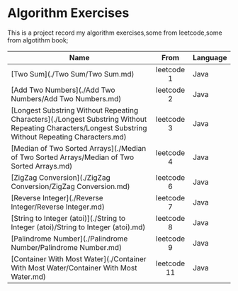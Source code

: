 # Algorithm Exercises

This is a project record my algorithm exercises,some from leetcode,some from algotithm book;


| Name	                   | From         | Language  |
| ---------------------  |:-------------:| ----------|
|[Two Sum](./Two Sum/Two Sum.md)| leetcode 1| Java    |
|[Add Two Numbers](./Add Two Numbers/Add Two Numbers.md)|leetcode 2|Java|
|[Longest Substring Without Repeating Characters](./Longest Substring Without Repeating Characters/Longest Substring Without Repeating Characters.md)|leetcode 3|Java|
|[Median of Two Sorted Arrays](./Median of Two Sorted Arrays/Median of Two Sorted Arrays.md)|leetcode 4|Java|
|[ZigZag Conversion](./ZigZag Conversion/ZigZag Conversion.md)|leetcode 6|Java|
|[Reverse Integer](./Reverse Integer/Reverse Integer.md)|leetcode 7|Java|
|[String to Integer (atoi)](./String to Integer (atoi)/String to Integer (atoi).md)|leetcode 8|Java|
|[Palindrome Number](./Palindrome Number/Palindrome Number.md)|leetcode 9|Java|
|[Container With Most Water](./Container With Most Water/Container With Most Water.md)|leetcode 11|Java|

